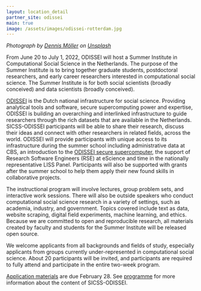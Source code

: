 ```yaml
---
layout: location_detail
partner_site: odissei
main: true
image: /assets/images/odissei-rotterdam.jpg
---
```


_Photograph by [Dennis Möller](https://unsplash.com/@ennismo?utm_source=unsplash&utm_medium=referral&utm_content=creditCopyText) on [Unsplash](https://unsplash.com/)_


From June 20 to July 1, 2022, ODISSEI will host a Summer Institute in Computational Social Science in the Netherlands. The purpose of the Summer Institute is to bring together graduate students, postdoctoral researchers, and early career researchers interested in computational social science. The Summer Institute is for both social scientists (broadly conceived) and data scientists (broadly conceived).

[ODISSEI](https://odissei-data.nl/en/) is the Dutch national infrastructure for social science. Providing analytical tools and software, secure supercomputing power and expertise, ODISSEI is building an overarching and interlinked infrastructure to guide researchers through the rich datasets that are available in the Netherlands. SICSS-ODISSEI participants will be able to share their research, discuss their ideas and connect with other researchers in related fields, across the world. ODISSEI will provide participants with unique access to its infrastructure during the summer school including administrative data at CBS, an introduction to the [ODISSEI secure supercomputer](https://odissei-data.nl/en/using-the-odissei-secure-supercomputer-ossc/), the support of Research Software Engineers (RSE) at eScience and time in the nationally representative LISS Panel. Participants will also be supported with grants after the summer school to help them apply their new found skills in collaborative projects.

The instructional program will involve lectures, group problem sets, and interactive work sessions. There will also be outside speakers who conduct computational social science research in a variety of settings, such as academia, industry, and government. Topics covered include text as data, website scraping, digital field experiments, machine learning, and ethics. Because we are committed to open and reproducible research, all materials created by faculty and students for the Summer Institute will be released open source.

We welcome applicants from all backgrounds and fields of study, especially applicants from groups currently under-represented in computational social science. About 20 participants will be invited, and participants are required to fully attend and participate in the entire two-week program.

[Application materials](https://compsocialscience.github.io/summer-institute/2022/odissei/apply) are due February 28. See [programme](https://compsocialscience.github.io/summer-institute/2022/odissei/programme) for more information about the content of SICSS-ODISSEI.
